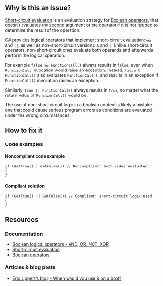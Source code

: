 ## Why is this an issue?

[Short-circuit evaluation](https://en.wikipedia.org/wiki/Short-circuit_evaluation) is an evaluation strategy for [Boolean operators](https://en.wikipedia.org/wiki/Logical_connective), that doesn’t evaluates the second argument of the operator if it is not
needed to determine the result of the operation.

C# provides logical operators that implement short-circuit evaluation: `&&` and `||`, as well as non-short-circuit
versions: `&` and `|`. Unlike short-circuit operators, non-short-circuit ones evaluate both operands and afterwards perform
the logical operation.

For example `false && FunctionCall()` always results in `false`, even when `FunctionCall` invocation would
raise an exception. Instead, `false & FunctionCall()` also evaluates `FunctionCall()`, and results in an exception if
`FunctionCall()` invocation raises an exception.

Similarly, `true || FunctionCall()` always results in `true`, no matter what the return value of `FunctionCall()`
would be.

The use of non-short-circuit logic in a boolean context is likely a mistake - one that could cause serious program errors as conditions are
evaluated under the wrong circumstances.

## How to fix it

### Code examples

#### Noncompliant code example

    if (GetTrue() | GetFalse()) // Noncompliant: both sides evaluated
    {
    }

#### Compliant solution

    if (GetTrue() || GetFalse()) // Compliant: short-circuit logic used
    {
    }

## Resources

### Documentation

-  [Boolean logical operators -
  AND, OR, NOT, XOR](https://learn.microsoft.com/en-us/dotnet/csharp/language-reference/operators/boolean-logical-operators)
-  [Short-circuit evaluation](https://en.wikipedia.org/wiki/Short-circuit_evaluation)
-  [Boolean operators](https://en.wikipedia.org/wiki/Logical_connective)

### Articles & blog posts

-  [Eric Lippert’s blog - When would you use & on a bool?](https://ericlippert.com/2015/11/02/when-would-you-use-on-a-bool/)